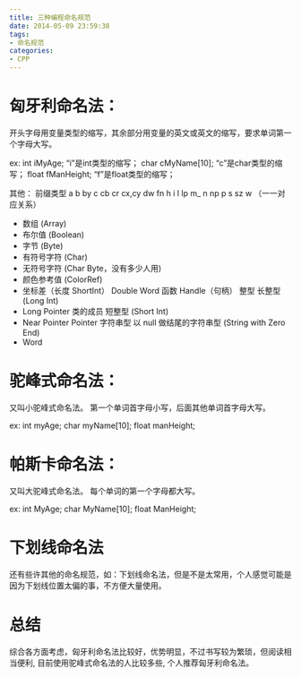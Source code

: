 ```yaml
---
title: 三种编程命名规范
date: 2014-05-09 23:59:38
tags:
- 命名规范
categories:
- CPP
---
```


# 匈牙利命名法：

开头字母用变量类型的缩写，其余部分用变量的英文或英文的缩写，要求单词第一个字母大写。

ex: 
int iMyAge; “i”是int类型的缩写； 
char cMyName[10]; “c”是char类型的缩写； 
float fManHeight; “f”是float类型的缩写；

其他： 
前缀类型 a b by c cb cr cx,cy dw fn h i l lp m_ n np p s sz w （一一对应关系） 

- 数组 (Array)
- 布尔值 (Boolean)
- 字节 (Byte)
- 有符号字符 (Char)
- 无符号字符 (Char Byte，没有多少人用)
- 颜色参考值 (ColorRef)
- 坐标差（长度 ShortInt） Double Word 函数 Handle（句柄） 整型 长整型 (Long Int)
- Long Pointer 类的成员 短整型 (Short Int)
- Near Pointer Pointer 字符串型 以 null 做结尾的字符串型 (String with Zero End)
- Word

# 驼峰式命名法：

又叫小驼峰式命名法。 
第一个单词首字母小写，后面其他单词首字母大写。

ex: 
int myAge; 
char myName[10]; 
float manHeight;

# 帕斯卡命名法：

又叫大驼峰式命名法。 
每个单词的第一个字母都大写。

ex: 
int MyAge; 
char MyName[10]; 
float ManHeight;

# 下划线命名法

还有些许其他的命名规范，如：下划线命名法，但是不是太常用，个人感觉可能是因为下划线位置太偏的事，不方便大量使用。


# 总结
综合各方面考虑，匈牙利命名法比较好，优势明显，不过书写较为繁琐，但阅读相当便利, 目前使用驼峰式命名法的人比较多些, 个人推荐匈牙利命名法。